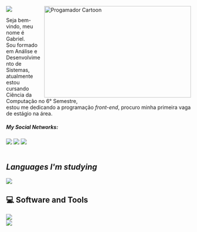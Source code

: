 <!--horizontal divider(gradiant)-->
<img src="https://user-images.githubusercontent.com/73097560/115834477-dbab4500-a447-11eb-908a-139a6edaec5c.gif">
<!--h1 without bottom border-->

<img src="https://i.pinimg.com/originals/21/11/61/21116158daaeb1459b4ec0758505e1ad.gif" min-width="400px" max-width="400px" width="400px" height="250px" max-height="250px" align="right" alt="Progamador Cartoon">

<p>Seja bem-vindo, meu nome é Gabriel. <br> Sou formado em Análise e Desenvolvimento de Sistemas,<br>
 atualmente estou cursando Ciência da Computação no 6° Semestre,<br> 
 estou me dedicando a programação <i>front-end</i>, procuro minha primeira vaga de estágio na área.</p>

<div align="left">
  <i><h5>My Social Networks:</h5></i>
  
   <a href="#" alt="Whatsapp">
  <a href="https://api.whatsapp.com/send/?phone=%2B5511949919959&text&app_absent=0" target="_blank"><img src="https://img.shields.io/badge/WhatsApp-25D366?style=for-the-badge&logo=whatsapp&logoColor=white" target="_blank"></a>
  
   <a href="#" alt="Linkedin">
   <a href="https://www.linkedin.com/in/gabrielproencasp/" target="_blank"><img src="https://img.shields.io/badge/-LinkedIn-%230077B5?style=for-the-badge&logo=linkedin&logoColor=white" target="_blank"></a>  
   
  <a href="#" alt="Gmail">
  <a href="mailto:eduardogabs020@gmail.com"><img src="https://img.shields.io/badge/Gmail-D14836?style=for-the-badge&logo=gmail&logoColor=white" target="_blank"></a> 
 </div> 
 
 <br>

<div align="left">
 
 <h2><i>Languages ​​I'm studying</i></h2>
 
 <img src= "https://skillicons.dev/icons?i=html,css,js,bootstrap,)](https://skillicons.dev">

 <h2>💻 Software and Tools</h2>

 <img src="https://skillicons.dev/icons?i=vscode,eclipse," />
 
</div> 

<!--horizontal divider(gradiant)-->
<img src="https://user-images.githubusercontent.com/73097560/115834477-dbab4500-a447-11eb-908a-139a6edaec5c.gif">
<!--h1 without bottom border-->
